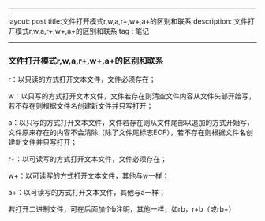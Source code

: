 

---

layout: post
title:文件打开模式r,w,a,r+,w+,a+的区别和联系
description: 文件打开模式r,w,a,r+,w+,a+的区别和联系
tag : 笔记

---

### 文件打开模式r,w,a,r+,w+,a+的区别和联系

r：以只读的方式打开文本文件，文件必须存在；

w：以只写的方式打开文本文件，文件若存在则清空文件内容从文件头部开始写，若不存在则根据文件名创建新文件并只写打开；

a：以只写的方式打开文本文件，文件若存在则从文件尾部以追加的方式开始写，文件原来存在的内容不会清除（除了文件尾标志EOF），若不存在则根据文件名创建新文件并只写打开；

r+：以可读写的方式打开文本文件，文件必须存在；

w+：以可读写的方式打开文本文件，其他与w一样；

a+：以可读写的方式打开文本文件，其他与a一样；

若打开二进制文件，可在后面加个b注明，其他一样，如rb，r+b（或rb+）

